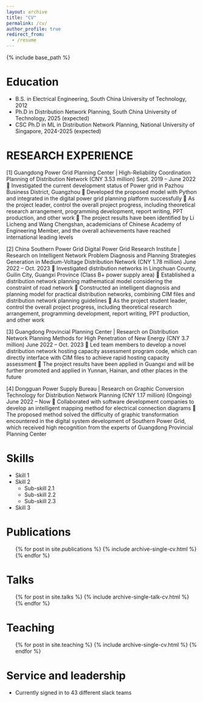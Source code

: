 ```yaml
---
layout: archive
title: "CV"
permalink: /cv/
author_profile: true
redirect_from:
  - /resume
---
```


{% include base_path %}

Education
======
* B.S. in Electrical Engineering, South China University of Technology, 2012
* Ph.D in Distribution Network Planning, South China University of Technology, 2025 (expected)
* CSC Ph.D in ML in Distribution Network Planning, National University of Singapore, 2024-2025 (expected)


RESEARCH EXPERIENCE
======
[1] Guangdong Power Grid Planning Center | High-Reliability Coordination Planning of Distribution Network (CNY 3.53 million)							                         		             Sept. 2019 – June 2022
	Investigated the current development status of Power grid in Pazhou Business District, Guangzhou
	Developed the proposed model with Python and integrated in the digital power grid planning platform successfully
	As the project leader, control the overall project progress, including theoretical research arrangement, programming development, report writing, PPT production, and other work
	The project results have been identified by Li Licheng and Wang Chengshan, academicians of Chinese Academy of Engineering Member, and the overall achievements have reached international leading levels

[2] China Southern Power Grid Digital Power Grid Research Institute | Research on Intelligent Network Problem Diagnosis and Planning Strategies Generation in Medium-Voltage Distribution Network (CNY 1.78 million)																						June 2022 – Oct. 2023
	Investigated distribution networks in Lingchuan County, Guilin City, Guangxi Province (Class B+ power supply area)
	Established a distribution network planning mathematical model considering the constraint of road network
	Constructed an intelligent diagnosis and planning model for practical distribution networks, combining CIM files and distribution network planning guidelines
	As the project student leader, control the overall project progress, including theoretical research arrangement, programming development, report writing, PPT production, and other work

[3] Guangdong Provincial Planning Center | Research on Distribution Network Planning Methods for High Penetration of New Energy (CNY 3.7 million) 										June 2022 – Oct. 2023
	Led team members to develop a novel distribution network hosting capacity assessment program code, which can directly interface with CIM files to achieve rapid hosting capacity assessment
	The project results have been applied in Guangxi and will be further promoted and applied in Yunnan, Hainan, and other places in the future

[4] Dongguan Power Supply Bureau | Research on Graphic Conversion Technology for Distribution Network Planning (CNY 1.17 million) (Ongoing)														June 2022 – Now
	Collaborated with software development companies to develop an intelligent mapping method for electrical connection diagrams
	The proposed method solved the difficulty of graphic transformation encountered in the digital system development of Southern Power Grid, which received high recognition from the experts of Guangdong Provincial Planning Center


Skills
======
* Skill 1
* Skill 2
  * Sub-skill 2.1
  * Sub-skill 2.2
  * Sub-skill 2.3
* Skill 3

Publications
======
  <ul>{% for post in site.publications %}
    {% include archive-single-cv.html %}
  {% endfor %}</ul>
  
Talks
======
  <ul>{% for post in site.talks %}
    {% include archive-single-talk-cv.html %}
  {% endfor %}</ul>
  
Teaching
======
  <ul>{% for post in site.teaching %}
    {% include archive-single-cv.html %}
  {% endfor %}</ul>
  
Service and leadership
======
* Currently signed in to 43 different slack teams
